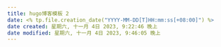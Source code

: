 ```yaml
---
title: hugo博客模板 2
date: <% tp.file.creation_date("YYYY-MM-DD[T]HH:mm:ss[+08:00]") %>
date created: 星期六, 十一月 4日 2023, 9:22:46 晚上
date modified: 星期六, 十一月 4日 2023, 9:46:05 晚上
---
```







